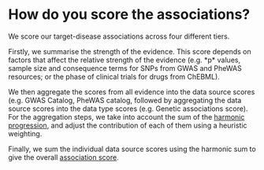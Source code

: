 # How do you score the associations?

We score our target-disease associations across four different tiers.

Firstly, we summarise the strength of the evidence. This score depends on factors that affect the relative strength of the evidence \(e.g. \*p\* values, sample size and consequence terms for SNPs from GWAS and PheWAS resources; or the phase of clinical trials for drugs from ChEBML\).

We then aggregate the scores from all evidence into the data source scores \(e.g. GWAS Catalog, PheWAS catalog, followed by aggregating the data source scores into the data type scores \(e.g. Genetic associations score\). For the aggregation steps, we take into account the sum of the [harmonic progression](https://en.wikipedia.org/wiki/Harmonic_progression_%28mathematics%29), and adjust the contribution of each of them using a heuristic weighting.

Finally, we sum the individual data source scores using the harmonic sum to give the overall [association score](https://docs.targetvalidation.org/getting-started/scoring).

